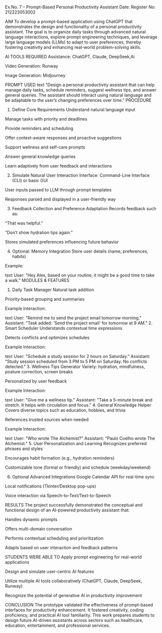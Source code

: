 Ex.No. 7 – Prompt-Based Personal Productivity Assistant
Date:
Register No: 212223053002

AIM
To develop a prompt-based application using ChatGPT that demonstrates the design and functionality of a personal productivity assistant.
The goal is to organize daily tasks through advanced natural language interactions, explore prompt engineering techniques, and leverage large language models (LLMs) to adapt to user preferences, thereby fostering creativity and enhancing real-world problem-solving skills.

AI TOOLS REQUIRED
Assistance: ChatGPT, Claude, DeepSeek,Ai

Video Generation: Runway

Image Generation: Midjourney

PROMPT USED
text
"Design a personal productivity assistant that can help manage daily tasks, schedule reminders, suggest wellness tips, and answer general queries. The assistant should interact using natural language and be adaptable to the user’s changing preferences over time."
PROCEDURE
1. Define Core Requirements
Understand natural language input

Manage tasks with priority and deadlines

Provide reminders and scheduling

Offer context-aware responses and proactive suggestions

Support wellness and self-care prompts

Answer general knowledge queries

Learn adaptively from user feedback and interactions

2. Simulate Natural User Interaction
Interface: Command-Line Interface (CLI) or basic GUI

User inputs passed to LLM through prompt templates

Responses parsed and displayed in a user-friendly way

3. Feedback Collection and Preference Adaptation
Records feedback such as:

“That was helpful.”

“Don’t show hydration tips again.”

Stores simulated preferences influencing future behavior

4. Optional: Memory Integration
Store user details (name, preferences, habits)

Example:

text
User: "Hey Alex, based on your routine, it might be a good time to take a walk."
MODULES & FEATURES
1. Daily Task Manager
Natural task addition

Priority-based grouping and summaries

Example Interaction:

text
User: "Remind me to send the project email tomorrow morning."
Assistant: "Task added: 'Send the project email' for tomorrow at 9 AM."
2. Smart Scheduler
Understands contextual time expressions

Detects conflicts and optimizes schedules

Example Interaction:

text
User: "Schedule a study session for 2 hours on Saturday."
Assistant: "Study session scheduled from 3 PM to 5 PM on Saturday. No conflicts detected."
3. Wellness Tips Generator
Variety: hydration, mindfulness, posture correction, screen breaks

Personalized by user feedback

Example Interaction:

text
User: "Give me a wellness tip."
Assistant: "Take a 5-minute break and stretch. It helps with circulation and focus."
4. General Knowledge Helper
Covers diverse topics such as education, hobbies, and trivia

References trusted sources when needed

Example Interaction:

text
User: "Who wrote The Alchemist?"
Assistant: "Paulo Coelho wrote The Alchemist."
5. User Personalization and Learning
Recognizes preferred phrases and styles

Encourages habit formation (e.g., hydration reminders)

Customizable tone (formal or friendly) and schedule (weekday/weekend)

6. Optional Advanced Integrations
Google Calendar API for real-time sync

Local notifications (Tkinter/Desktop pop-ups)

Voice interaction via Speech-to-Text/Text-to-Speech

RESULTS
The project successfully demonstrated the conceptual and functional design of an AI-powered productivity assistant that:

Handles dynamic prompts

Offers multi-domain conversation

Performs contextual scheduling and prioritization

Adapts based on user interaction and feedback patterns

STUDENTS WERE ABLE TO
Apply prompt engineering for real-world applications

Design and simulate user-centric AI features

Utilize multiple AI tools collaboratively (ChatGPT, Claude, DeepSeek, Runway)

Recognize the potential of generative AI in productivity improvement

CONCLUSION
The prototype validated the effectiveness of prompt-based interfaces for productivity enhancement.
It fostered creativity, coding proficiency, and practical AI tool familiarity.
This work prepares students to design future AI-driven assistants across sectors such as healthcare, education, entertainment, and professional services.
